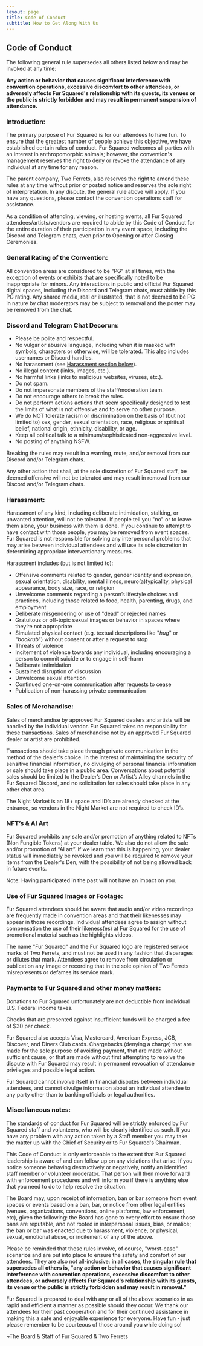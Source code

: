 ```yaml
---
layout: page
title: Code of Conduct
subtitle: How to Get Along With Us
---
```


## **Code of Conduct**

The following general rule supersedes all others listed below and may be invoked at any time:

**Any action or behavior that causes significant interference with convention operations, excessive discomfort to other attendees, or adversely affects Fur Squared's relationship with its guests, its venues or the public is strictly forbidden and may result in permanent suspension of attendance.**

### **Introduction:**

The primary purpose of Fur Squared is for our attendees to have fun. To ensure that the greatest number of people achieve this objective, we have established certain rules of conduct. Fur Squared welcomes all parties with an interest in anthropomorphic animals; however, the convention's management reserves the right to deny or revoke the attendance of any individual at any time for any reason.

The parent company, Two Ferrets, also reserves the right to amend these rules at any time without prior or posted notice and reserves the sole right of interpretation. In any dispute, the general rule above will apply. If you have any questions, please contact the convention operations staff for assistance.

As a condition of attending, viewing, or hosting events, all Fur Squared attendees/artists/vendors are required to abide by this Code of Conduct for the entire duration of their participation in any event space, including the Discord and Telegram chats, even prior to Opening or after Closing Ceremonies.

### **General Rating of the Convention:**

All convention areas are considered to be "PG" at all times, with the exception of events or exhibits that are specifically noted to be inappropriate for minors. Any interactions in public and official Fur Squared digital spaces, including the Discord and Telegram chats, must abide by this PG rating. Any shared media, real or illustrated, that is not deemed to be PG in nature by chat moderators may be subject to removal and the poster may be removed from the chat.

### **Discord and Telegram Chat Decorum:**

* Please be polite and respectful.
* No vulgar or abusive language, including when it is masked with symbols, characters or otherwise, will be tolerated. This also includes usernames or Discord handles.
* No harassment (see [Harassment section below](#harassment)).
* No illegal content (links, images, etc.).
* No harmful links (links to malicious websites, viruses, etc.).
* Do not spam.
* Do not impersonate members of the staff/moderation team.
* Do not encourage others to break the rules.
* Do not perform actions actions that seem specifically designed to test the limits of what is not offensive and to serve no other purpose.
* We do NOT tolerate racism or discrimination on the basis of (but not limited to) sex, gender, sexual orientation, race, religious or spiritual belief, national origin, ethnicity, disability, or age.
* Keep all political talk to a minimum/sophisticated non-aggressive level.
* No posting of anything NSFW.

Breaking the rules may result in a warning, mute, and/or removal from our Discord and/or Telegram chats.

Any other action that shall, at the sole discretion of Fur Squared staff, be deemed offensive will not be tolerated and may result in removal from our Discord and/or Telegram chats.

### **Harassment:**

Harassment of any kind, including deliberate intimidation, stalking, or unwanted attention, will not be tolerated. If people tell you "no" or to leave them alone, your business with them is done. If you continue to attempt to have contact with those people, you may be removed from event spaces. Fur Squared is not responsible for solving any interpersonal problems that may arise between individual attendees and will use its sole discretion in determining appropriate interventionary measures.

Harassment includes (but is not limited to):

* Offensive comments related to gender, gender identity and expression, sexual orientation, disability, mental illness, neuro(a)typicality, physical appearance, body size, race, or religion
* Unwelcome comments regarding a person’s lifestyle choices and practices, including those related to food, health, parenting, drugs, and employment
* Deliberate misgendering or use of "dead" or rejected names
* Gratuitous or off-topic sexual images or behavior in spaces where they’re not appropriate
* Simulated physical contact (e.g. textual descriptions like "*hug*" or "*backrub*") without consent or after a request to stop
* Threats of violence
* Incitement of violence towards any individual, including encouraging a person to commit suicide or to engage in self-harm
* Deliberate intimidation
* Sustained disruption of discussion
* Unwelcome sexual attention
* Continued one-on-one communication after requests to cease
* Publication of non-harassing private communication

### **Sales of Merchandise:**

Sales of merchandise by approved Fur Squared dealers and artists will be handled by the individual vendor. Fur Squared takes no responsibility for these transactions. Sales of merchandise not by an approved Fur Squared dealer or artist are prohibited.

Transactions should take place through private communication in the method of the dealer's choice. In the interest of maintaining the security of sensitive financial information, no divulging of personal financial information or sale should take place in a public area. Conversations about potential sales should be limited to the Dealer’s Den or Artist’s Alley channels in the Fur Squared Discord, and no solicitation for sales should take place in any other chat area.

The Night Market is an 18+ space and ID’s are already checked at the entrance, so vendors in the Night Market are not required to check ID’s.

### **NFT’s & AI Art**

Fur Squared prohibits any sale and/or promotion of anything related to NFTs (Non Fungible Tokens) at your dealer table. We also do not allow the sale and/or promotion of “AI art”. If we
learn that this is happening, your dealer status will immediately be revoked and you will be required to remove your items from the Dealer's Den, with the possibility of not being allowed back in future events.

Note: Having participated in the past will not have an impact on you.

### **Use of Fur Squared Images or Footage:**

Fur Squared attendees should be aware that audio and/or video recordings are frequently made in convention areas and that their likenesses may appear in those recordings. Individual attendees agree to assign without compensation the use of their likeness(es) at Fur Squared for the use of promotional material such as the highlights videos.

The name "Fur Squared" and the Fur Squared logo are registered service marks of Two Ferrets, and must not be used in any fashion that disparages or dilutes that mark. Attendees agree to remove from circulation or publication any image or recording that in the sole opinion of Two Ferrets misrepresents or defames its service mark.

### **Payments to Fur Squared and other money matters:**

Donations to Fur Squared unfortunately are not deductible from individual U.S. Federal income taxes.

Checks that are presented against insufficient funds will be charged a fee of $30 per check.

Fur Squared also accepts Visa, Mastercard, American Express, JCB, Discover, and Diners Club cards. Chargebacks (denying a charge) that are made for the sole purpose of avoiding payment, that are made without sufficient cause, or that are made without first attempting to resolve the dispute with Fur Squared may result in permanent revocation of attendance privileges and possible legal action.

Fur Squared cannot involve itself in financial disputes between individual attendees, and cannot divulge information about an individual attendee to any party other than to banking officials or legal authorities.

### **Miscellaneous notes:**

The standards of conduct for Fur Squared will be strictly enforced by Fur Squared staff and volunteers, who will be clearly identified as such. If you have any problem with any action taken by a Staff member you may take the matter up with the Chief of Security or to Fur Squared's Chairman.

This Code of Conduct is only enforceable to the extent that Fur Squared leadership is aware of and can follow up on any violations that arise. If you notice someone behaving destructively or negatively, notify an identified staff member or volunteer moderator. That person will then move forward with enforcement procedures and will inform you if there is anything else that you need to do to help resolve the situation.

The Board may, upon receipt of information, ban or bar someone from event spaces or events based on a ban, bar, or notice from other legal entities (venues, organizations, conventions, online platforms, law enforcement, etc), given the following: the Board has gone to every effort to ensure those bans are reputable, and not rooted in interpersonal issues, bias, or malice; the ban or bar was enacted due to harassment, violence, or physical, sexual, emotional abuse, or incitement of any of the above.

Please be reminded that these rules involve, of course, "worst-case" scenarios and are put into place to ensure the safety and comfort of our attendees. They are also not all-inclusive: **in all cases, the singular rule that supersedes all others is, "any action or behavior that causes significant interference with convention operations, excessive discomfort to other attendees, or adversely affects Fur Squared's relationship with its guests, its venue or the public is strictly forbidden and may result in removal."**

Fur Squared is prepared to deal with any or all of the above scenarios in as rapid and efficient a manner as possible should they occur. We thank our attendees for their past cooperation and for their continued assistance in making this a safe and enjoyable experience for everyone. Have fun - just please remember to be courteous of those around you while doing so\!

~The Board & Staff of Fur Squared & Two Ferrets
